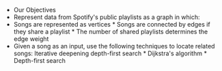 * Our Objectives 
* Represent data from Spotify's public playlists as a graph in which: 
* Songs are represented as vertices * Songs are connected by edges if they share a playlist * The number of shared playlists determines the edge weight
* Given a song as an input, use the following techniques to locate related songs:
Iterative deepening depth-first search * Dijkstra's algorithm * Depth-first search